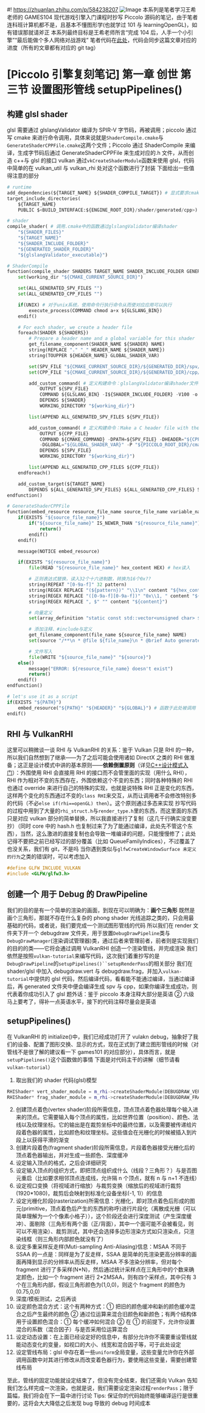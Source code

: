 ﻿#! https://zhuanlan.zhihu.com/p/584238207
![Image](https://w.wallhaven.cc/full/4o/wallhaven-4o8mjm.png)
本系列是笔者学习王希老师的 GAMES104 现代游戏引擎入门课程时抄写 Piccolo 源码的笔记，由于笔者连科班计算机都不是，且基本不懂图形学(也就学过 101 与 learningOpenGL)，如有错误那就请斧正
本系列最终目标是王希老师所言“完成 104 后，人手一个小引擎”“最后能做个多人网络对战游戏”
笔者代码在[此处](https://github.com/AmamiyaRenn/MyPiccolo/tree/v1.3)，代码会同步这篇文章对应的进度（所有的文章都有对应的 git tag）

# [Piccolo 引擎复刻笔记] 第一章 创世 第三节 设置图形管线 setupPipelines()

## 构建 glsl shader

glsl 需要通过 glslangValidator 编译为 SPIR-V 字节码，再被调用；piccolo 通过写 cmake 来进行命令调用，具体来说就是`ShaderCompile.cmake`与`GenerateShaderCPPFile.cmake`这两个文件；Piccolo 通过 ShaderCompile 来编译，生成字节码后通过 GenerateShaderCPPFile 来生成对应的.h 文件，从而创造 c++与 glsl 的接口
vulkan 通过`vkCreateShaderModule`函数来使用 glsl，代码中简单的在 vulkan_util 与 vulkan_rhi 处对这个函数进行了封装
下面给出一些值得注意的部分

```python
# runtime
add_dependencies(${TARGET_NAME} ${SHADER_COMPILE_TARGET}) # 显式要求cmake先编译${SHADER_COMPILE_TARGET}
target_include_directories(
    ${TARGET_NAME}
    PUBLIC $<BUILD_INTERFACE:${ENGINE_ROOT_DIR}/shader/generated/cpp>)

# shader
compile_shader( # 调用.cmake中的函数通过glslangValidator编译shader
    "${SHADER_FILES}"
    "${TARGET_NAME}"
    "${SHADER_INCLUDE_FOLDER}"
    "${GENERATED_SHADER_FOLDER}"
    "${glslangValidator_executable}")

# ShaderCompile
function(compile_shader SHADERS TARGET_NAME SHADER_INCLUDE_FOLDER GENERATED_DIR GLSLANG_BIN)
    set(working_dir "${CMAKE_CURRENT_SOURCE_DIR}")

    set(ALL_GENERATED_SPV_FILES "")
    set(ALL_GENERATED_CPP_FILES "")

    if(UNIX) # 对于unix系统，使用命令行执行命令从而使对应应用可以执行
        execute_process(COMMAND chmod a+x ${GLSLANG_BIN})
    endif()

    # For each shader, we create a header file
    foreach(SHADER ${SHADERS})
        # Prepare a header name and a global variable for this shader
        get_filename_component(SHADER_NAME ${SHADER} NAME)
        string(REPLACE "." "_" HEADER_NAME ${SHADER_NAME})
        string(TOUPPER ${HEADER_NAME} GLOBAL_SHADER_VAR)

        set(SPV_FILE "${CMAKE_CURRENT_SOURCE_DIR}/${GENERATED_DIR}/spv/${SHADER_NAME}.spv")
        set(CPP_FILE "${CMAKE_CURRENT_SOURCE_DIR}/${GENERATED_DIR}/cpp/${HEADER_NAME}.h")

        add_custom_command( # 定义构建命令：glslangValidator编译shader文件为spir-v文件到指定目录
            OUTPUT ${SPV_FILE}
            COMMAND ${GLSLANG_BIN} -I${SHADER_INCLUDE_FOLDER} -V100 -o ${SPV_FILE} ${SHADER} # -g -Od should only be used in debug version
            DEPENDS ${SHADER}
            WORKING_DIRECTORY "${working_dir}")

        list(APPEND ALL_GENERATED_SPV_FILES ${SPV_FILE})

        add_custom_command( # 定义构建命令：Make a C header file with the SPIR-V shader(using GenerateShaderCPPFile.cmake)
            OUTPUT ${CPP_FILE}
            COMMAND ${CMAKE_COMMAND} -DPATH=${SPV_FILE} -DHEADER="${CPP_FILE}"
            -DGLOBAL="${GLOBAL_SHADER_VAR}" -P "${PICCOLO_ROOT_DIR}/cmake/GenerateShaderCPPFile.cmake"
            DEPENDS ${SPV_FILE}
            WORKING_DIRECTORY "${working_dir}")

        list(APPEND ALL_GENERATED_CPP_FILES ${CPP_FILE})
    endforeach()

    add_custom_target(${TARGET_NAME}
        DEPENDS ${ALL_GENERATED_SPV_FILES} ${ALL_GENERATED_CPP_FILES} SOURCES ${SHADERS})
endfunction()

# GenerateShaderCPPFile
function(embed_resource resource_file_name source_file_name variable_name)
    if(EXISTS "${source_file_name}")
        if("${source_file_name}" IS_NEWER_THAN "${resource_file_name}") # 当已经存在source且比resource更新时不需要进行操作
            return()
        endif()
    endif()

    message(NOTICE embed_resource)

    if(EXISTS "${resource_file_name}")
        file(READ "${resource_file_name}" hex_content HEX) # hex读入

        # 正则表达式替换，读入32个十六进制数，转换为16个0x??
        string(REPEAT "[0-9a-f]" 32 pattern)
        string(REGEX REPLACE "(${pattern})" "\\1\n" content "${hex_content}")
        string(REGEX REPLACE "([0-9a-f][0-9a-f])" "0x\\1, " content "${content}")
        string(REGEX REPLACE ", $" "" content "${content}")

        # 向量定义
        set(array_definition "static const std::vector<unsigned char> ${variable_name} =\n{\n${content}\n};")

        # 添加注释、#include与定义
        get_filename_component(file_name ${source_file_name} NAME)
        set(source "/**\n * @file ${file_name}\n * @brief Auto generated file.\n */\n#include <vector>\n${array_definition}\n")

        # 文件写入
        file(WRITE "${source_file_name}" "${source}")
    else()
        message("ERROR: ${resource_file_name} doesn't exist")
        return()
    endif()
endfunction()

# let's use it as a script
if(EXISTS "${PATH}")
    embed_resource("${PATH}" "${HEADER}" "${GLOBAL}") # 函数于此处被调用
endif()
```

## RHI 与 VulkanRHI

这里可以稍微谈一谈 RHI 与 VulkanRHI 的关系：鉴于 Vulkan 只是 RHI 的一种，所以我们自然想到了继承——为了之后可能会使用诸如 DirectX 之类的 RHI 做准备；这正是设计模式中讲的基本原则——**依赖倒置原则**（详见[C++设计模式入门](https://www.bilibili.com/video/BV1Yr4y157Ci/?p=2&share_source=copy_web&vd_source=78fca262a252b90390c3caa57c3e6f1bhttps://www.bilibili.com/video/BV1Yr4y157Ci/?share_source=copy_web&vd_source=78fca262a252b90390c3caa57c3e6f1b)）：外围使用 RHI 会直接用 RHI 的接口而不会管里面的实现（用什么 RHI），RHI 作为相对不变的东西存在，外围依赖这个不变的东西；同时各种特殊的 RHI 也通过 override 来进行自己的特殊的实现，也就是说特殊 RHI 正是变化的东西，这样两个变化的东西通过不变的`class RHI`来交互，从而让调用者不会修改特别多的代码（不必`else if(rhi==openGL) then`）。这个原则通过多态来实现
抄写代码的过程中用到了大量的`rhi_struct.h`与`render_type.h`里的东西，而这里面的东西只是对应 vulkan 部分的简单替换，所以我直接进行了复制（这几千行确实没变要抄）（同时 core 中的 hash.h 也复制过来了为了能通过编译，此处先不管这个东西），当然，这么激进的直接复制也会导致一堆编译的问题，只能慢慢修了；此处记得不要把之前已经写过的部分覆盖（比如 QueueFamilyIndices），不过覆盖了也没关系，我们有 git，不是吗
当你遇到类似与`glfwCreateWindowSurface 未定义的行为`之类的错误时，可以考虑加入

```c++
#define GLFW_INCLUDE_VULKAN
#include <GLFW/glfw3.h>
```

## 创建一个 用于 Debug 的 DrawPipeline

我们的目的是有一个简单的渲染的画面，到现在可以明确为：**画个三角形**
既然是画个三角形，那就不存在什么复杂的 phong shader 光线追踪之类的，只会用最基础的代码，或者说，我们要完成一个测试图形管线的代码
所以我们在 render 文件夹下开一个 debugdraw 文件夹，用于放置`DebugDrawPipeline`类与`DebugDrawManager`(渲染调试管理器)类，通过后者来管理前者，前者则是实现我们的目的的类——它将会通过调用 VulkanRHI 创造一个渲染管线，并完成渲染
我们依然是按照`vulkan-tutorial`来编写代码，这次我们着重抄写的是`DebugDrawPipeline`的` setupPipelines()``setupRenderPass `的相关部分
我们在 shader/glsl 中加入 debugdraw.vert 与 debugdraw.frag，并加入`vulkan-tutorial`中提供的 glsl 代码，然后编译代码，看看能不能通过编译，当通过编译后，再 generated 文件夹中便会编译生成 spv 与 cpp，如果你编译生成成功，则代表着你成功引入了 glsl
题外话：鉴于 piccolo 本身注释大部分是英语 ② 六级马上要考了，得补一点英语水平，接下的代码注释尽量会是英语

## setupPipelines()

在 VulkanRHI 的 initialize()中，我们已经成功打开了 vulakn debug，抽象好了我们的设备、配置了图形交换、显示的方式，现在正式到了建立图形管线的时候（对管线不是很了解的建议看一下 games101 的对应部分），具体而言，就是`setupPipelines()`这个函数做的事情
下面是对代码主干的讲解（细节请看`vulkan-tutorial`）

1. 取出我们的 shader 代码(glsl)模型

```c++
RHIShader* vert_shader_module = m_rhi->createShaderModule(DEBUGDRAW_VERT);// DEBUGDRA_VERT为`构建 glsl shader`阶段产生的CPP文件夹中对应`.h`文件中记录有SPIR-V字节码的数组
RHIShader* frag_shader_module = m_rhi->createShaderModule(DEBUGDRAW_FRAG);
```

2. 创建顶点着色(vertex shader)阶段所需信息，顶点顶点着色器处理每个输入进来的顶点。它需要输入每个顶点的属性，比如世界位置（position）、颜色、法线以及纹理坐标。它的输出是在裁剪坐标中的最终位置，以及需要被传递给片段着色器的属性，比如颜色和纹理坐标。这些值会在光栅化的时候被插入到片段上以获得平滑的渐变
3. 创建片段着色(fragment shader)阶段所需信息，片段着色器接受光栅化后的顶点着色器输出，并对生成一些颜色、深度缓冲
4. 设定输入顶点的格式，之后会详细研究
5. 设定输入顶点的组织方式，即把顶点组织成什么（线段？三角形？）与是否图元重启（比如要求相邻顶点连成线，允许隔 n 个顶点，就有 n 与 n+1 不连线）
6. 设定视口变换（将视域进行缩放）与裁剪变换（缩放后的视域进行裁剪(1920\*1080)，裁剪后会映射到标准化设备坐标(-1, 1)）的信息
7. 设定光栅化阶段(rasterization)所需信息：光栅化，即对顶点着色后形成的图元(primitive，顶点着色后产生的东西的称呼)进行片段化（离散成光栅（可以简单理解为一个个像素小格子）），这个阶段还会进行深度测试（产生深度缓冲）、面剔除（三角形有两个面（正/背面），其中一个面可能不会被看见，则可以不用渲染）、裁剪测试，其中还会选择多边形渲染方式如只渲染点，只渲染线框（则三角形内部颜色就没有了）
8. 设定多重采样反走样(Muti-sampling Anti-Aliasing)信息：MSAA 不同于 SSAA 的一点是：同样是为了反走样，SSAA 是简单的先渲染更高分辨率的画面再降到显示的分辨率从而反走样，MSAA 不多渲染分辨率，但对每个 fragment 进行了多采样(N\*N)，然后通过统计采样点在三角形中的个数来确定颜色，比如一个 fragment 进行 2\*2MSAA，则有四个采样点，其中只有 3 个在三角形内部，假设三角形颜色为(1,0,0)，则这个 fragment 的颜色为(0.75,0,0)
9. 深度/模板测试，之后再谈
10. 设定颜色混合方式：这个有两种方式：① 把旧的颜色缓冲和新的颜色缓冲混合之后产生最终的颜色 ② 通过位运算来混合旧颜色和新颜色；有两个结构体用于设置颜色混合：① 每个缓冲如何混合 ② 在 ① 的前提下，允许你设置混合的系数（混合因子）与是否采用位运算混合
11. 设定动态设置：在上面已经设定好的信息中，有部分允许你不需要重设管线就能动态变化的变量，如视口的大小、线宽和混合因子等，可于此处设定
12. 设定管线布局：glsl 中存在着一些`uniform`全局变量，这些变量允许你在外部调用函数中对其进行修改从而改变着色器行为，要使用这些变量，需要创建管线布局

至此，管线的固定功能就设定结束了，但没有完全结束，我们还需向 Vulkan 告知我们怎么样完成一次渲染，也就是说，我们需要设定渲染过程`renderPass`；限于篇幅，我们将会在下一篇中进行讨论
Tips: 保证你的代码始终能够编译运行是很重要的，这将会大大降低之后发现 bug 导致的 debug 时间成本
